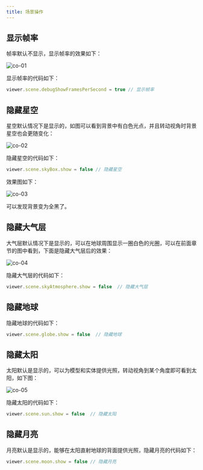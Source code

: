 ```yaml
---
title: 场景操作
---
```


## 显示帧率

帧率默认不显示，显示帧率的效果如下：

![co-01](/cesium-docs/assets/img/guide/co-01.png)

显示帧率的代码如下：

```javascript
viewer.scene.debugShowFramesPerSecond = true // 显示帧率
```

## 隐藏星空

星空默认情况下是显示的，如图可以看到背景中有白色光点，并且转动视角时背景星空也会更随变化：

![co-02](/cesium-docs/assets/img/guide/co-02.png)

隐藏星空的代码如下：

```javascript
viewer.scene.skyBox.show = false // 隐藏星空
```

效果图如下：

![co-03](/cesium-docs/assets/img/guide/co-03.png)

可以发现背景变为全黑了。

## 隐藏大气层

大气层默认情况下是显示的，可以在地球周围显示一圈白色的光圈，可以在前面章节的图中看到，下面是隐藏大气层后的效果：

![co-04](/cesium-docs/assets/img/guide/co-04.png)

隐藏大气层的代码如下：

```javascript
viewer.scene.skyAtmosphere.show = false  // 隐藏大气层
```

## 隐藏地球

隐藏地球的代码如下：

```javascript
viewer.scene.globe.show = false  // 隐藏地球
```

## 隐藏太阳

太阳默认是显示的，可以为模型和实体提供光照，转动视角到某个角度即可看到太阳，如下图：

![co-05](/cesium-docs/assets/img/guide/co-05.png)

隐藏太阳的代码如下：

```javascript
viewer.scene.sun.show = false  // 隐藏太阳
```

## 隐藏月亮

月亮默认是显示的，能够在太阳直射地球的背面提供光照，隐藏月亮的代码如下：

```javascript
viewer.scene.moon.show = false // 隐藏月亮
```


